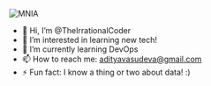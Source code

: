 ![MNIA](https://images.unsplash.com/photo-1461749280684-dccba630e2f6?q=80&w=1469&auto=format&fit=crop&ixlib=rb-4.0.3&ixid=M3wxMjA3fDB8MHxwaG90by1wYWdlfHx8fGVufDB8fHx8fA%3D%3D)

- 👋 Hi, I’m @TheIrrationalCoder
- 👀 I’m interested in learning new tech!
- 🌱 I’m currently learning DevOps
- 📫 How to reach me: adityavasudeva@gmail.com
- ⚡ Fun fact: I know a thing or two about data! :)

<!---
TheIrrationalCoder/TheIrrationalCoder is a ✨ special ✨ repository because its `README.md` (this file) appears on your GitHub profile.
You can click the Preview link to take a look at your changes.
--->
